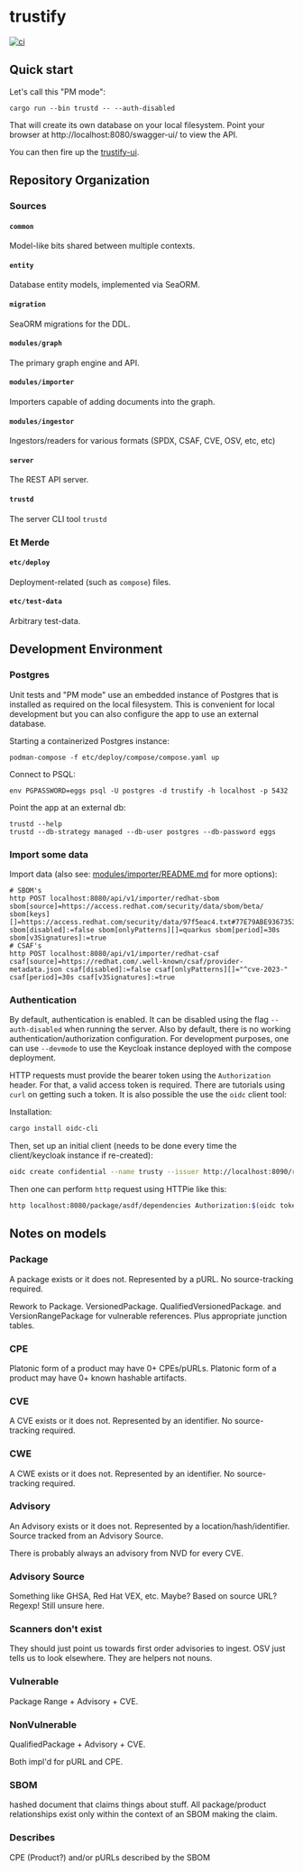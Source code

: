 # trustify

[![ci](https://github.com/trustification/trustify/actions/workflows/ci.yaml/badge.svg)](https://github.com/trustification/trustify/actions/workflows/ci.yaml)

## Quick start

Let's call this "PM mode":

```shell
cargo run --bin trustd -- --auth-disabled
```
That will create its own database on your local filesystem. Point your browser at http://localhost:8080/swagger-ui/ to view the API.

You can then fire up the [trustify-ui](https://github.com/trustification/trustify-ui).

## Repository Organization

### Sources

#### `common`

Model-like bits shared between multiple contexts.

#### `entity`

Database entity models, implemented via SeaORM.

#### `migration`

SeaORM migrations for the DDL.

#### `modules/graph`

The primary graph engine and API.

#### `modules/importer`

Importers capable of adding documents into the graph.

#### `modules/ingestor`

Ingestors/readers for various formats (SPDX, CSAF, CVE, OSV, etc, etc)

#### `server`

The REST API server.

#### `trustd`

The server CLI tool `trustd`

### Et Merde

#### `etc/deploy`

Deployment-related (such as `compose`) files.

#### `etc/test-data`

Arbitrary test-data.

## Development Environment

### Postgres

Unit tests and "PM mode" use an embedded instance of Postgres that is
installed as required on the local filesystem. This is convenient for
local development but you can also configure the app to use an
external database.

Starting a containerized Postgres instance:

```shell
podman-compose -f etc/deploy/compose/compose.yaml up
```

Connect to PSQL:

```shell
env PGPASSWORD=eggs psql -U postgres -d trustify -h localhost -p 5432
```

Point the app at an external db:

```shell
trustd --help
trustd --db-strategy managed --db-user postgres --db-password eggs
```

### Import some data

Import data (also see: [modules/importer/README.md](modules/importer/README.md) for more options):

```shell
# SBOM's
http POST localhost:8080/api/v1/importer/redhat-sbom sbom[source]=https://access.redhat.com/security/data/sbom/beta/ sbom[keys][]=https://access.redhat.com/security/data/97f5eac4.txt#77E79ABE93673533ED09EBE2DCE3823597F5EAC4 sbom[disabled]:=false sbom[onlyPatterns][]=quarkus sbom[period]=30s sbom[v3Signatures]:=true
# CSAF's
http POST localhost:8080/api/v1/importer/redhat-csaf csaf[source]=https://redhat.com/.well-known/csaf/provider-metadata.json csaf[disabled]:=false csaf[onlyPatterns][]="^cve-2023-" csaf[period]=30s csaf[v3Signatures]:=true
```

### Authentication

By default, authentication is enabled. It can be disabled using the flag `--auth-disabled` when running the server.
Also by default, there is no working authentication/authorization configuration. For development purposes, one can
use `--devmode` to use the Keycloak instance deployed with the compose deployment.

HTTP requests must provide the bearer token using the `Authorization` header. For that, a valid access token is
required. There are tutorials using `curl` on getting such a token. It is also possible the use the `oidc` client tool:

Installation:

```bash
cargo install oidc-cli
```

Then, set up an initial client (needs to be done every time the client/keycloak instance if re-created):

```bash
oidc create confidential --name trusty --issuer http://localhost:8090/realms/chicken --client-id walker --client-secret ZVzq9AMOVUdMY1lSohpx1jI3aW56QDPS
```

Then one can perform `http` request using HTTPie like this:

```bash
http localhost:8080/package/asdf/dependencies Authorization:$(oidc token trusty -b)
```

## Notes on models

### Package

A package exists or it does not. Represented by a pURL. No source-tracking required.

Rework to Package. VersionedPackage. QualifiedVersionedPackage. and VersionRangePackage for vulnerable references.
Plus appropriate junction tables.

### CPE

Platonic form of a product may have 0+ CPEs/pURLs.
Platonic form of a product may have 0+ known hashable artifacts.

### CVE

A CVE exists or it does not. Represented by an identifier. No source-tracking required.

### CWE

A CWE exists or it does not. Represented by an identifier. No source-tracking required.

### Advisory

An Advisory exists or it does not. Represented by a location/hash/identifier.
Source tracked from an Advisory Source.

There is probably always an advisory from NVD for every CVE.

### Advisory Source

Something like GHSA, Red Hat VEX, etc. Maybe?
Based on source URL? Regexp!
Still unsure here.

### Scanners don't exist

They should just point us towards first order advisories to ingest.
OSV just tells us to look elsewhere.
They are helpers not nouns.

### Vulnerable

Package Range + Advisory + CVE.

### NonVulnerable

QualifiedPackage + Advisory + CVE.

Both impl'd for pURL and CPE.

### SBOM

hashed document that claims things about stuff.
All package/product relationships exist only within the context of an SBOM making the claim.

### Describes

CPE (Product?) and/or pURLs described by the SBOM
